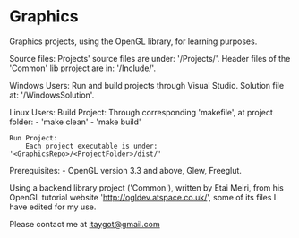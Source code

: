 # Graphics

Graphics projects, using the OpenGL library, for learning purposes.

Source files:
	Projects' source files are under: '<GraphicsRepo>/Projects/'.
	Header files of the 'Common' lib prroject are in: '<GraphicsRepo>/Include/'.



Windows Users:
	Run and build projects through Visual Studio. 
	Solution file at: '<GraphicsRepo>/WindowsSolution'.

Linux Users:
	Build Project: 
		Through corresponding 'makefile', at project folder:
		- 'make clean'
		- 'make build'

	Run Project: 
		Each project executable is under: '<GraphicsRepo>/<ProjectFolder>/dist/'


Prerequisites:
	- OpenGL version 3.3 and above, Glew, Freeglut.

Using a backend library project ('Common'), written by Etai Meiri, from his OpenGL tutorial website 'http://ogldev.atspace.co.uk/',
some of its files I have edited for my use.

Please contact me at itaygot@gmail.com
